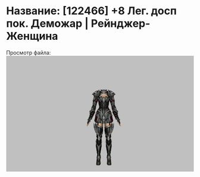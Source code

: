 # Название: [122466] +8 Лег. досп пок. Деможар | Рейнджер-Женщина

Просмотр файла:
![p030034.png](p030034.png)